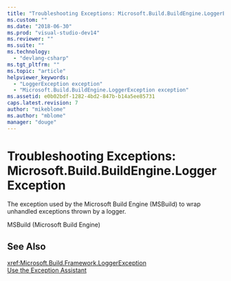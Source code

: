 ```yaml
---
title: "Troubleshooting Exceptions: Microsoft.Build.BuildEngine.LoggerException | Microsoft Docs"
ms.custom: ""
ms.date: "2018-06-30"
ms.prod: "visual-studio-dev14"
ms.reviewer: ""
ms.suite: ""
ms.technology: 
  - "devlang-csharp"
ms.tgt_pltfrm: ""
ms.topic: "article"
helpviewer_keywords: 
  - "LoggerException exception"
  - "Microsoft.Build.BuildEngine.LoggerException exception"
ms.assetid: e0b02bdf-1282-4bd2-847b-b14a5ee85731
caps.latest.revision: 7
author: "mikeblome"
ms.author: "mblome"
manager: "douge"
---
```

# Troubleshooting Exceptions: Microsoft.Build.BuildEngine.LoggerException
The exception used by the Microsoft Build Engine (MSBuild) to wrap unhandled exceptions thrown by a logger.  
  
 MSBuild (Microsoft Build Engine)  
  
## See Also  
 <xref:Microsoft.Build.Framework.LoggerException>   
 [Use the Exception Assistant](http://msdn.microsoft.com/library/e0a78c50-7318-4d54-af51-40c00aea8711)